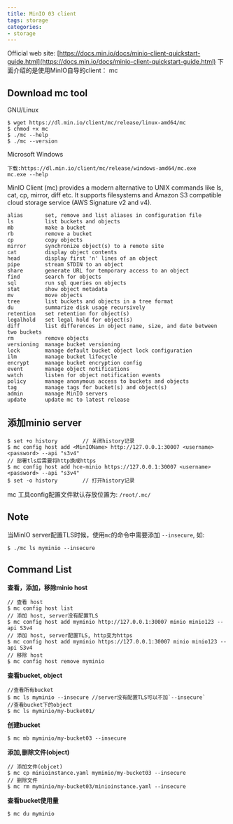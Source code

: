 ```yaml
---
title: MinIO 03 client
tags: storage
categories:
- storage
---
```


Official web site: [https://docs.min.io/docs/minio-client-quickstart-guide.html](https://docs.min.io/docs/minio-client-quickstart-guide.html)
下面介绍的是使用MinIO自导的client： mc

## **Download mc tool**
GNU/Linux

	$ wget https://dl.min.io/client/mc/release/linux-amd64/mc
	$ chmod +x mc
	$ ./mc --help
	$ ./mc --version

Microsoft Windows

	下载:https://dl.min.io/client/mc/release/windows-amd64/mc.exe
	mc.exe --help
MinIO Client (mc) provides a modern alternative to UNIX commands like ls, cat, cp, mirror, diff etc. It supports filesystems and Amazon S3 compatible cloud storage service (AWS Signature v2 and v4).

	alias       set, remove and list aliases in configuration file
	ls          list buckets and objects
	mb          make a bucket
	rb          remove a bucket
	cp          copy objects
	mirror      synchronize object(s) to a remote site
	cat         display object contents
	head        display first 'n' lines of an object
	pipe        stream STDIN to an object
	share       generate URL for temporary access to an object
	find        search for objects
	sql         run sql queries on objects
	stat        show object metadata
	mv          move objects
	tree        list buckets and objects in a tree format
	du          summarize disk usage recursively
	retention   set retention for object(s)
	legalhold   set legal hold for object(s)
	diff        list differences in object name, size, and date between two buckets
	rm          remove objects
	versioning  manage bucket versioning
	lock        manage default bucket object lock configuration
	ilm         manage bucket lifecycle
	encrypt     manage bucket encryption config
	event       manage object notifications
	watch       listen for object notification events
	policy      manage anonymous access to buckets and objects
	tag         manage tags for bucket(s) and object(s)
	admin       manage MinIO servers
	update      update mc to latest release

## 添加minio server

	$ set +o history		// 关闭history记录
	$ mc config host add <MinIOName> http://127.0.0.1:30007 <username> <password> --api "s3v4"
	// 部署tls后需要将http换成https
	$ mc config host add hce-minio https://127.0.0.1:30007 <username> <password> --api "s3v4"
	$ set -o history		// 打开history记录
mc 工具config配置文件默认存放位置为: `/root/.mc/`

## **Note**
当MinIO server配置TLS时候，使用`mc`的命令中需要添加 `--insecure`, 如:

	$ ./mc ls myminio --insecure

## Command List
**查看，添加，移除minio host**

	// 查看 host
	$ mc config host list
	// 添加 host, server没有配置TLS
	$ mc config host add myminio http://127.0.0.1:30007 minio minio123 --api S3v4
	// 添加 host, server配置TLS, http变为https
	$ mc config host add myminio https://127.0.0.1:30007 minio minio123 --api S3v4
	// 移除 host
	$ mc config host remove myminio
**查看bucket, object**

	//查看所有bucket
	$ mc ls myminio --insecure //server没有配置TLS可以不加`--insecure`
	//查看bucket下的object
	$ mc ls myminio/my-bucket01/
**创建bucket**

	$ mc mb myminio/my-bucket03 --insecure
**添加,删除文件(object)**

	// 添加文件(objcet)
	$ mc cp minioinstance.yaml myminio/my-bucket03 --insecure
	// 删除文件
	$ mc rm myminio/my-bucket03/minioinstance.yaml --insecure

**查看bucket使用量**

	$ mc du myminio









